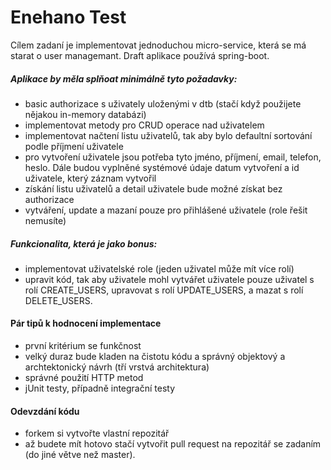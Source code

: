 # Enehano Test

Cílem zadaní je implementovat jednoduchou micro-service, která se má starat o user managemant. Draft aplikace používá spring-boot.

##### Aplikace by měla splňoat minimálně tyto požadavky:
  - basic authorizace s uživately uloženými v dtb (stačí když použijete nějakou in-memory databázi)
  - implementovat metody pro CRUD operace nad uživatelem
  - implementovat načtení listu uživatelů, tak aby bylo defaultní sortování podle příjmení uživatele
  - pro vytvoření uživatele jsou potřeba tyto jméno, příjmení, email, telefon, heslo. Dále budou vyplněné systémové údaje datum vytvoření a id uživatele, který záznam vytvořil
  - získání listu uživatelů a detail uživatele bude možné získat bez authorizace
  - vytváření, update a mazaní pouze pro přihlášené uživatele (role řešit nemusíte)
  
##### Funkcionalita, která je jako bonus:
 - implementovat uživatelské role (jeden uživatel může mít více rolí)
 - upravit kód, tak aby uživatele mohl vytvářet uživatele pouze uživatel s rolí CREATE_USERS, upravovat s rolí UPDATE_USERS, a mazat s rolí DELETE_USERS.
 
#### Pár tipů k hodnocení implementace
 - první kritérium se funkčnost
 - velký duraz bude kladen na čistotu kódu a správný objektový a archtektonický návrh (tří vrstvá architektura)
 - správné použití HTTP metod
 - jUnit testy, případně integrační testy
 
#### Odevzdání kódu
 - forkem si vytvořte vlastní repozitář
 - až budete mít hotovo stačí vytvořit pull request na repozitář se zadaním (do jiné větve než master).